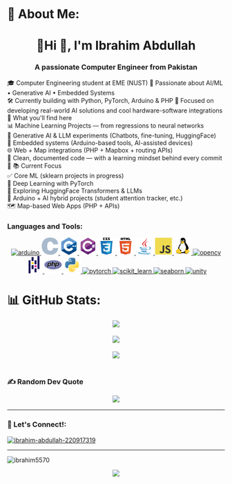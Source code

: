 # 💫 About Me:
 <h1 align="center">🔭Hi 👋, I'm Ibrahim Abdullah</h1>
<h3 align="center">A passionate Computer Engineer from Pakistan</h3>
🎓 Computer Engineering student at EME (NUST) 🤖 Passionate about AI/ML • Generative AI • Embedded Systems<br>🛠️ Currently building with Python, PyTorch, Arduino & PHP 📍 Focused on developing real-world AI solutions and cool hardware-software integrations<br>🚀 What you'll find here<br>📊 Machine Learning Projects — from regressions to neural networks<br>🔁 Generative AI & LLM experiments (Chatbots, fine-tuning, HuggingFace)<br>📡 Embedded systems (Arduino-based tools, AI-assisted devices)<br>🌐 Web + Map integrations (PHP + Mapbox + routing APIs)<br>📂 Clean, documented code — with a learning mindset behind every commit<br>🌱 📚 Current Focus<br>✅ Core ML (sklearn projects in progress)<br>🧠 Deep Learning with PyTorch<br>🤖 Exploring HuggingFace Transformers & LLMs<br>🔌 Arduino + AI hybrid projects (student attention tracker, etc.)<br>🗺️ Map-based Web Apps (PHP + APIs)<br>

<h3 align="left">Languages and Tools:</h3>
<p align="center"> <a href="https://www.arduino.cc/" target="_blank" rel="noreferrer"> <img src="https://cdn.worldvectorlogo.com/logos/arduino-1.svg" alt="arduino" width="40" height="40"/> </a> <a href="https://www.cprogramming.com/" target="_blank" rel="noreferrer"> <img src="https://raw.githubusercontent.com/devicons/devicon/master/icons/c/c-original.svg" alt="c" width="40" height="40"/> </a> <a href="https://www.w3schools.com/cpp/" target="_blank" rel="noreferrer"> <img src="https://raw.githubusercontent.com/devicons/devicon/master/icons/cplusplus/cplusplus-original.svg" alt="cplusplus" width="40" height="40"/> </a> <a href="https://www.w3schools.com/cs/" target="_blank" rel="noreferrer"> <img src="https://raw.githubusercontent.com/devicons/devicon/master/icons/csharp/csharp-original.svg" alt="csharp" width="40" height="40"/> </a> <a href="https://www.w3schools.com/css/" target="_blank" rel="noreferrer"> <img src="https://raw.githubusercontent.com/devicons/devicon/master/icons/css3/css3-original-wordmark.svg" alt="css3" width="40" height="40"/> </a> <a href="https://www.w3.org/html/" target="_blank" rel="noreferrer"> <img src="https://raw.githubusercontent.com/devicons/devicon/master/icons/html5/html5-original-wordmark.svg" alt="html5" width="40" height="40"/> </a> <a href="https://www.java.com" target="_blank" rel="noreferrer"> <img src="https://raw.githubusercontent.com/devicons/devicon/master/icons/java/java-original.svg" alt="java" width="40" height="40"/> </a> <a href="https://developer.mozilla.org/en-US/docs/Web/JavaScript" target="_blank" rel="noreferrer"> <img src="https://raw.githubusercontent.com/devicons/devicon/master/icons/javascript/javascript-original.svg" alt="javascript" width="40" height="40"/> </a> <a href="https://www.linux.org/" target="_blank" rel="noreferrer"> <img src="https://raw.githubusercontent.com/devicons/devicon/master/icons/linux/linux-original.svg" alt="linux" width="40" height="40"/> </a> <a href="https://opencv.org/" target="_blank" rel="noreferrer"> <img src="https://www.vectorlogo.zone/logos/opencv/opencv-icon.svg" alt="opencv" width="40" height="40"/> </a> <a href="https://pandas.pydata.org/" target="_blank" rel="noreferrer"> <img src="https://raw.githubusercontent.com/devicons/devicon/2ae2a900d2f041da66e950e4d48052658d850630/icons/pandas/pandas-original.svg" alt="pandas" width="40" height="40"/> </a> <a href="https://www.php.net" target="_blank" rel="noreferrer"> <img src="https://raw.githubusercontent.com/devicons/devicon/master/icons/php/php-original.svg" alt="php" width="40" height="40"/> </a> <a href="https://www.python.org" target="_blank" rel="noreferrer"> <img src="https://raw.githubusercontent.com/devicons/devicon/master/icons/python/python-original.svg" alt="python" width="40" height="40"/> </a> <a href="https://pytorch.org/" target="_blank" rel="noreferrer"> <img src="https://www.vectorlogo.zone/logos/pytorch/pytorch-icon.svg" alt="pytorch" width="40" height="40"/> </a> <a href="https://scikit-learn.org/" target="_blank" rel="noreferrer"> <img src="https://upload.wikimedia.org/wikipedia/commons/0/05/Scikit_learn_logo_small.svg" alt="scikit_learn" width="40" height="40"/> </a> <a href="https://seaborn.pydata.org/" target="_blank" rel="noreferrer"> <img src="https://seaborn.pydata.org/_images/logo-mark-lightbg.svg" alt="seaborn" width="40" height="40"/> </a> <a href="https://unity.com/" target="_blank" rel="noreferrer"> <img src="https://www.vectorlogo.zone/logos/unity3d/unity3d-icon.svg" alt="unity" width="40" height="40"/> </a> </p>

# 📊 GitHub Stats:
<div align="center">

<img src="https://github-readme-stats.vercel.app/api?username=Ibrahim5570&theme=dark&hide_border=false&include_all_commits=false&count_private=false" />
<br/>
<br/>
<img src="https://nirzak-streak-stats.vercel.app/?user=Ibrahim5570&theme=dark&hide_border=false" />
<br/>
<br/>
<img src="https://github-readme-stats.vercel.app/api/top-langs/?username=Ibrahim5570&theme=dark&hide_border=false&include_all_commits=false&count_private=false&layout=compact" />
<br/>
<br/>
</div>


### ✍️ Random Dev Quote
<div align="center">
  
<img src="https://quotes-github-readme.vercel.app/api?type=horizontal&theme=dark" />

---




<h3 align="left">🎯 Let's Connect!:</h3>
<p align="left">
<a href="https://linkedin.com/in/ibrahim-abdullah-220917319" target="blank"><img align="center" src="https://raw.githubusercontent.com/rahuldkjain/github-profile-readme-generator/master/src/images/icons/Social/linked-in-alt.svg" alt="ibrahim-abdullah-220917319" height="30" width="40" /></a>
</p>

---
<p align="left"> <img src="https://komarev.com/ghpvc/?username=ibrahim5570&label=Profile%20views&color=0e75b6&style=flat" alt="ibrahim5570" /> </p>

[![](https://visitcount.itsvg.in/api?id=Ibrahim5570&icon=0&color=0)](https://visitcount.itsvg.in)
